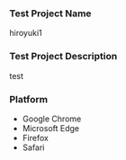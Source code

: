 ### Test Project Name
hiroyuki1

### Test Project Description
test

### Platform
- Google Chrome
- Microsoft Edge
- Firefox
- Safari
